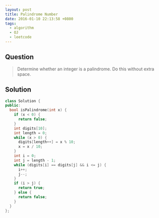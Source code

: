 ```yaml
---
layout: post
title: Palindrome Number
date: 2016-01-10 22:13:58 +0800
tags:
  - algorithm
  - OJ
  - leetcode
---
```

Question
--------
> Determine whether an integer is a palindrome. Do this without extra space.

Solution
--------

```cpp
class Solution {
public:
  bool isPalindrome(int x) {
    if (x < 0) {
      return false;
    }
    int digits[10];
    int length = 0;
    while (x > 0) {
      digits[length++] = x % 10;
      x = x / 10;
    }
    int i = 0;
    int j = length - 1;
    while (digits[i] == digits[j] && i <= j) {
      i++;
      j--;
    }
    if (i > j) {
      return true;
    } else {
      return false;
    }
  }
};
```
